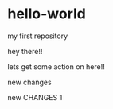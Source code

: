 # hello-world
my first repository
 

hey there!!

lets get some action on here!!


new changes

new CHANGES 1
